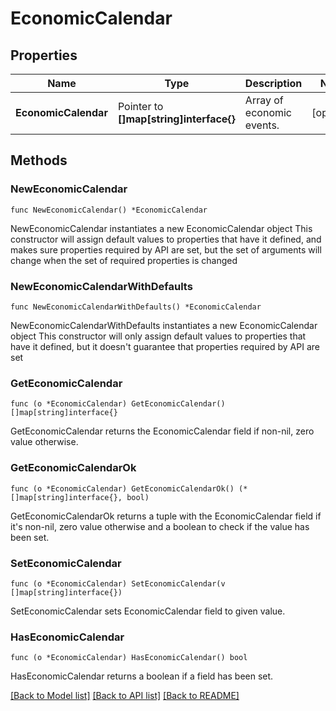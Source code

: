 # EconomicCalendar

## Properties

Name | Type | Description | Notes
------------ | ------------- | ------------- | -------------
**EconomicCalendar** | Pointer to **[]map[string]interface{}** | Array of economic events. | [optional] 

## Methods

### NewEconomicCalendar

`func NewEconomicCalendar() *EconomicCalendar`

NewEconomicCalendar instantiates a new EconomicCalendar object
This constructor will assign default values to properties that have it defined,
and makes sure properties required by API are set, but the set of arguments
will change when the set of required properties is changed

### NewEconomicCalendarWithDefaults

`func NewEconomicCalendarWithDefaults() *EconomicCalendar`

NewEconomicCalendarWithDefaults instantiates a new EconomicCalendar object
This constructor will only assign default values to properties that have it defined,
but it doesn't guarantee that properties required by API are set

### GetEconomicCalendar

`func (o *EconomicCalendar) GetEconomicCalendar() []map[string]interface{}`

GetEconomicCalendar returns the EconomicCalendar field if non-nil, zero value otherwise.

### GetEconomicCalendarOk

`func (o *EconomicCalendar) GetEconomicCalendarOk() (*[]map[string]interface{}, bool)`

GetEconomicCalendarOk returns a tuple with the EconomicCalendar field if it's non-nil, zero value otherwise
and a boolean to check if the value has been set.

### SetEconomicCalendar

`func (o *EconomicCalendar) SetEconomicCalendar(v []map[string]interface{})`

SetEconomicCalendar sets EconomicCalendar field to given value.

### HasEconomicCalendar

`func (o *EconomicCalendar) HasEconomicCalendar() bool`

HasEconomicCalendar returns a boolean if a field has been set.


[[Back to Model list]](../README.md#documentation-for-models) [[Back to API list]](../README.md#documentation-for-api-endpoints) [[Back to README]](../README.md)


